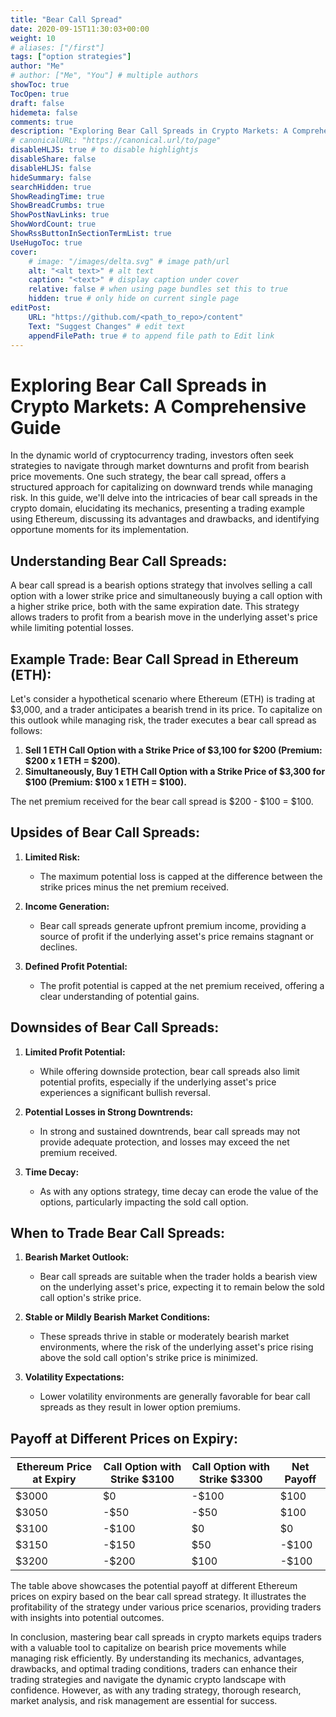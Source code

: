 ```yaml
---
title: "Bear Call Spread"
date: 2020-09-15T11:30:03+00:00
weight: 10
# aliases: ["/first"]
tags: ["option strategies"]
author: "Me"
# author: ["Me", "You"] # multiple authors
showToc: true
TocOpen: true
draft: false
hidemeta: false
comments: true
description: "Exploring Bear Call Spreads in Crypto Markets: A Comprehensive Guide"
# canonicalURL: "https://canonical.url/to/page"
disableHLJS: true # to disable highlightjs
disableShare: false
disableHLJS: false
hideSummary: false
searchHidden: true
ShowReadingTime: true
ShowBreadCrumbs: true
ShowPostNavLinks: true
ShowWordCount: true
ShowRssButtonInSectionTermList: true
UseHugoToc: true
cover:
    # image: "/images/delta.svg" # image path/url
    alt: "<alt text>" # alt text
    caption: "<text>" # display caption under cover
    relative: false # when using page bundles set this to true
    hidden: true # only hide on current single page
editPost:
    URL: "https://github.com/<path_to_repo>/content"
    Text: "Suggest Changes" # edit text
    appendFilePath: true # to append file path to Edit link
---
```


# Exploring Bear Call Spreads in Crypto Markets: A Comprehensive Guide

In the dynamic world of cryptocurrency trading, investors often seek strategies to navigate through market downturns and profit from bearish price movements. One such strategy, the bear call spread, offers a structured approach for capitalizing on downward trends while managing risk. In this guide, we'll delve into the intricacies of bear call spreads in the crypto domain, elucidating its mechanics, presenting a trading example using Ethereum, discussing its advantages and drawbacks, and identifying opportune moments for its implementation.

## Understanding Bear Call Spreads:

A bear call spread is a bearish options strategy that involves selling a call option with a lower strike price and simultaneously buying a call option with a higher strike price, both with the same expiration date. This strategy allows traders to profit from a bearish move in the underlying asset's price while limiting potential losses.

## Example Trade: Bear Call Spread in Ethereum (ETH):

Let's consider a hypothetical scenario where Ethereum (ETH) is trading at $3,000, and a trader anticipates a bearish trend in its price. To capitalize on this outlook while managing risk, the trader executes a bear call spread as follows:

1. **Sell 1 ETH Call Option with a Strike Price of $3,100 for $200 (Premium: $200 x 1 ETH = $200).**
2. **Simultaneously, Buy 1 ETH Call Option with a Strike Price of $3,300 for $100 (Premium: $100 x 1 ETH = $100).**

The net premium received for the bear call spread is $200 - $100 = $100.

## Upsides of Bear Call Spreads:

1. **Limited Risk:**
   - The maximum potential loss is capped at the difference between the strike prices minus the net premium received.
  
2. **Income Generation:**
   - Bear call spreads generate upfront premium income, providing a source of profit if the underlying asset's price remains stagnant or declines.
  
3. **Defined Profit Potential:**
   - The profit potential is capped at the net premium received, offering a clear understanding of potential gains.

## Downsides of Bear Call Spreads:

1. **Limited Profit Potential:**
   - While offering downside protection, bear call spreads also limit potential profits, especially if the underlying asset's price experiences a significant bullish reversal.
  
2. **Potential Losses in Strong Downtrends:**
   - In strong and sustained downtrends, bear call spreads may not provide adequate protection, and losses may exceed the net premium received.
  
3. **Time Decay:**
   - As with any options strategy, time decay can erode the value of the options, particularly impacting the sold call option.

## When to Trade Bear Call Spreads:

1. **Bearish Market Outlook:**
   - Bear call spreads are suitable when the trader holds a bearish view on the underlying asset's price, expecting it to remain below the sold call option's strike price.
  
2. **Stable or Mildly Bearish Market Conditions:**
   - These spreads thrive in stable or moderately bearish market environments, where the risk of the underlying asset's price rising above the sold call option's strike price is minimized.
  
3. **Volatility Expectations:**
   - Lower volatility environments are generally favorable for bear call spreads as they result in lower option premiums.

## Payoff at Different Prices on Expiry:

| Ethereum Price at Expiry | Call Option with Strike $3100 | Call Option with Strike $3300 | Net Payoff |
|--------------------------|-------------------------------|-------------------------------|------------|
| $3000                    | $0                            | -$100                         | $100       |
| $3050                    | -$50                          | -$50                          | $100       |
| $3100                    | -$100                         | $0                            | $0         |
| $3150                    | -$150                         | $50                           | -$100      |
| $3200                    | -$200                         | $100                          | -$100      |

The table above showcases the potential payoff at different Ethereum prices on expiry based on the bear call spread strategy. It illustrates the profitability of the strategy under various price scenarios, providing traders with insights into potential outcomes.

In conclusion, mastering bear call spreads in crypto markets equips traders with a valuable tool to capitalize on bearish price movements while managing risk efficiently. By understanding its mechanics, advantages, drawbacks, and optimal trading conditions, traders can enhance their trading strategies and navigate the dynamic crypto landscape with confidence. However, as with any trading strategy, thorough research, market analysis, and risk management are essential for success.
